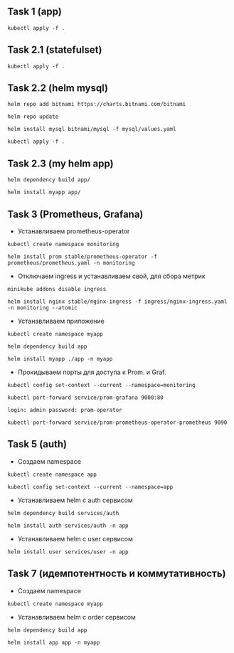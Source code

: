 ## Task 1 (app)
``kubectl apply -f .`` 

## Task 2.1 (statefulset)
``kubectl apply -f .`` 

## Task 2.2 (helm mysql)
``helm repo add bitnami https://charts.bitnami.com/bitnami``

``helm repo update``

``helm install mysql bitnami/mysql -f mysql/values.yaml``

``kubectl apply -f .``

## Task 2.3 (my helm app)

``helm dependency build app/``

``helm install myapp app/``

## Task 3 (Prometheus, Grafana)

- Устанавливаем prometheus-operator

``kubectl create namespace monitoring``

``helm install prom stable/prometheus-operator -f prometheus/prometheus.yaml -n monitoring``

 - Отключаем ingress и устанавливаем свой, для сбора метрик
 
 ``minikube addons disable ingress``
 
 ``helm install nginx stable/nginx-ingress -f ingress/nginx-ingress.yaml -n monitoring --atomic``

- Устанавливаем приложение

``kubectl create namespace myapp``

``helm dependency build app``

``helm install myapp ./app -n myapp``

- Прокидываем порты для доступа к Prom. и Graf.

``kubectl config set-context --current --namespace=monitoring``

``kubectl port-forward service/prom-grafana 9000:80``

``login: admin password: prom-operator``

``kubectl port-forward service/prom-prometheus-operator-prometheus 9090``

## Task 5 (auth)

- Создаем namespace

``kubectl create namespace app``

``kubectl config set-context --current --namespace=app``

- Устанавливаем helm с auth сервисом

``helm dependency build services/auth``

``helm install auth services/auth -n app``

- Устанавливаем helm с user сервисом

``helm install user services/user -n app``

## Task 7 (идемпотентность и коммутативность)

- Создаем namespace

``kubectl create namespace myapp``

- Устанавливаем helm с order сервисом

``helm dependency build app``

``helm install app app -n myapp``
